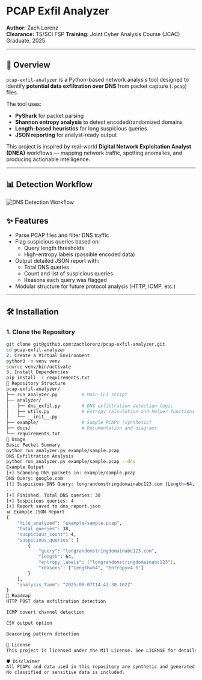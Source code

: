 # PCAP Exfil Analyzer

**Author:** Zach Lorenz  
**Clearance:** TS/SCI FSP 
**Training:** Joint Cyber Analysis Course (JCAC) Graduate, 2025

---

## 📌 Overview

`pcap-exfil-analyzer` is a Python-based network analysis tool designed to identify **potential data exfiltration over DNS** from packet capture (`.pcap`) files.  

The tool uses:
- **PyShark** for packet parsing
- **Shannon entropy analysis** to detect encoded/randomized domains
- **Length-based heuristics** for long suspicious queries
- **JSON reporting** for analyst-ready output

This project is inspired by real-world **Digital Network Exploitation Analyst (DNEA)** workflows — mapping network traffic, spotting anomalies, and producing actionable intelligence.

---
## 📊 Detection Workflow
![DNS Detection Workflow](docs/detection_flow.png?raw=true)



## ✨ Features

- Parse PCAP files and filter DNS traffic
- Flag suspicious queries based on:
  - Query length thresholds
  - High-entropy labels (possible encoded data)
- Output detailed JSON report with:
  - Total DNS queries
  - Count and list of suspicious queries
  - Reasons each query was flagged
- Modular structure for future protocol analysis (HTTP, ICMP, etc.)

---

## 🛠 Installation

### 1. Clone the Repository
```bash
git clone git@github.com:zachlorenz/pcap-exfil-analyzer.git
cd pcap-exfil-analyzer
2. Create a Virtual Environment
python3 -m venv venv
source venv/bin/activate
3. Install Dependencies
pip install -r requirements.txt
📂 Repository Structure
pcap-exfil-analyzer/
├── run_analyzer.py         # Main CLI script
├── analyzer/
│   ├── dns_exfil.py        # DNS exfiltration detection logic
│   ├── utils.py            # Entropy calculation and helper functions
│   └── __init__.py
├── example/                # Sample PCAPs (synthetic)
├── docs/                   # Documentation and diagrams
└── requirements.txt
🚀 Usage
Basic Packet Summary
python run_analyzer.py example/sample.pcap
DNS Exfiltration Analysis
python run_analyzer.py example/sample.pcap --dns
Example Output
[+] Scanning DNS packets in: example/sample.pcap
DNS Query: google.com
[!] Suspicious DNS Query: longrandomstringdomainabc123.com (Length=64, Entropy>4.5)
...
[+] Finished. Total DNS queries: 38
[+] Suspicious queries: 4
[+] Report saved to dns_report.json
📊 Example JSON Report
{
    "file_analyzed": "example/sample.pcap",
    "total_queries": 38,
    "suspicious_count": 4,
    "suspicious_queries": [
        {
            "query": "longrandomstringdomainabc123.com",
            "length": 64,
            "entropy_labels": ["longrandomstringdomainabc123"],
            "reasons": ["Length=64", "Entropy>4.5"]
        }
    ],
    "analysis_time": "2025-08-07T14:42:30.102Z"
}
🔮 Roadmap
HTTP POST data exfiltration detection

ICMP covert channel detection

CSV output option

Beaconing pattern detection

📜 License
This project is licensed under the MIT License. See LICENSE for details.

🛡️ Disclaimer
All PCAPs and data used in this repository are synthetic and generated for training purposes.
No classified or sensitive data is included.
